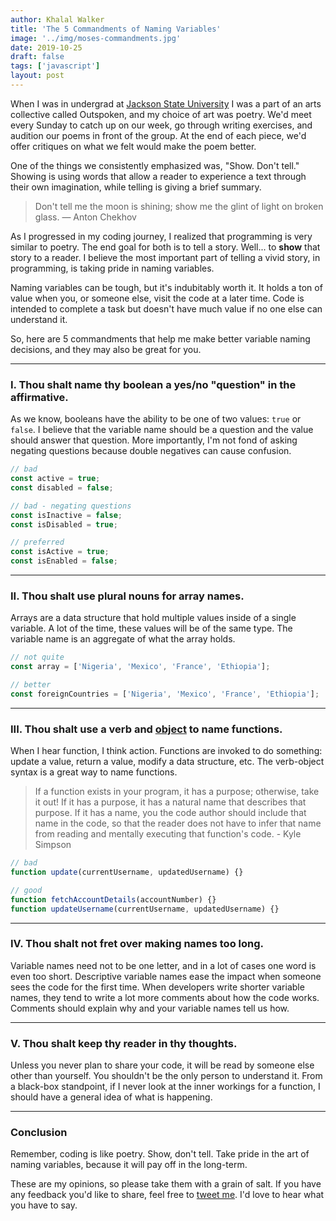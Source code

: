 ```yaml
---
author: Khalal Walker
title: 'The 5 Commandments of Naming Variables'
image: '../img/moses-commandments.jpg'
date: 2019-10-25
draft: false
tags: ['javascript']
layout: post
---
```


When I was in undergrad at [Jackson State University](https://www.jsums.edu) I was a part of an arts collective called Outspoken, and my choice of art was poetry. We'd meet every Sunday to catch up on our week, go through writing exercises, and audition our poems in front of the group. At the end of each piece, we'd offer critiques on what we felt would make the poem better.

One of the things we consistently emphasized was, "Show. Don't tell." Showing is using words that allow a reader to experience a text through their own imagination, while telling is giving a brief summary.

> Don't tell me the moon is shining; show me the glint of light on broken glass. — Anton Chekhov

As I progressed in my coding journey, I realized that programming is very similar to poetry. The end goal for both is to tell a story. Well... to **show** that story to a reader. I believe the most important part of telling a vivid story, in programming, is taking pride in naming variables.

Naming variables can be tough, but it's indubitably worth it. It holds a ton of value when you, or someone else, visit the code at a later time. Code is intended to complete a task but doesn't have much value if no one else can understand it.

So, here are 5 commandments that help me make better variable naming decisions, and they may also be great for you.

---

### I. Thou shalt name thy boolean a yes/no "question" in the affirmative.

As we know, booleans have the ability to be one of two values: `true` or `false`. I believe that the variable name should be a question and the value should answer that question. More importantly, I'm not fond of asking negating questions because double negatives can cause confusion.

```javascript
// bad
const active = true;
const disabled = false;

// bad - negating questions
const isInactive = false;
const isDisabled = true;

// preferred
const isActive = true;
const isEnabled = false;
```

---

### II. Thou shalt use plural nouns for array names.

Arrays are a data structure that hold multiple values inside of a single variable. A lot of the time, these values will be of the same type. The variable name is an aggregate of what the array holds.

```javascript
// not quite
const array = ['Nigeria', 'Mexico', 'France', 'Ethiopia'];

// better
const foreignCountries = ['Nigeria', 'Mexico', 'France', 'Ethiopia'];
```

---

### III. Thou shalt use a verb and [object](<https://en.wikipedia.org/wiki/Object_(grammar)>) to name functions.

When I hear function, I think action. Functions are invoked to do something: update a value, return a value, modify a data structure, etc. The verb-object syntax is a great way to name functions.

> If a function exists in your program, it has a purpose; otherwise, take it out! If it has a purpose, it has a natural name that describes that purpose. If it has a name, you the code author should include that name in the code, so that the reader does not have to infer that name from reading and mentally executing that function's code. - Kyle Simpson

```javascript
// bad
function update(currentUsername, updatedUsername) {}

// good
function fetchAccountDetails(accountNumber) {}
function updateUsername(currentUsername, updatedUsername) {}
```

---

### IV. Thou shalt not fret over making names too long.

Variable names need not to be one letter, and in a lot of cases one word is even too short. Descriptive variable names ease the impact when someone sees the code for the first time. When developers write shorter variable names, they tend to write a lot more comments about how the code works. Comments should explain why and your variable names tell us how.

---

### V. Thou shalt keep thy reader in thy thoughts.

Unless you never plan to share your code, it will be read by someone else other than yourself. You shouldn't be the only person to understand it. From a black-box standpoint, if I never look at the inner workings for a function, I should have a general idea of what is happening.

---

### Conclusion

Remember, coding is like poetry. Show, don't tell. Take pride in the art of naming variables, because it will pay off in the long-term.

These are my opinions, so please take them with a grain of salt. If you have any feedback you'd like to share, feel free to [tweet me](https://www.twitter.com/khalalw). I'd love to hear what you have to say.
